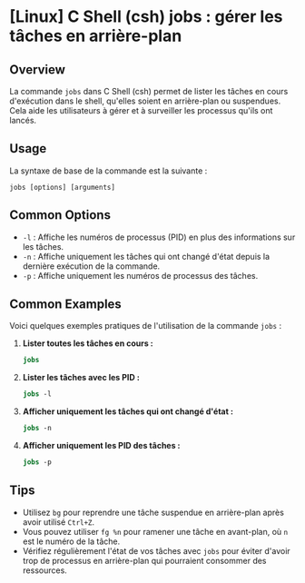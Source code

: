 # [Linux] C Shell (csh) jobs : gérer les tâches en arrière-plan

## Overview
La commande `jobs` dans C Shell (csh) permet de lister les tâches en cours d'exécution dans le shell, qu'elles soient en arrière-plan ou suspendues. Cela aide les utilisateurs à gérer et à surveiller les processus qu'ils ont lancés.

## Usage
La syntaxe de base de la commande est la suivante :

```
jobs [options] [arguments]
```

## Common Options
- `-l` : Affiche les numéros de processus (PID) en plus des informations sur les tâches.
- `-n` : Affiche uniquement les tâches qui ont changé d'état depuis la dernière exécution de la commande.
- `-p` : Affiche uniquement les numéros de processus des tâches.

## Common Examples
Voici quelques exemples pratiques de l'utilisation de la commande `jobs` :

1. **Lister toutes les tâches en cours :**
   ```csh
   jobs
   ```

2. **Lister les tâches avec les PID :**
   ```csh
   jobs -l
   ```

3. **Afficher uniquement les tâches qui ont changé d'état :**
   ```csh
   jobs -n
   ```

4. **Afficher uniquement les PID des tâches :**
   ```csh
   jobs -p
   ```

## Tips
- Utilisez `bg` pour reprendre une tâche suspendue en arrière-plan après avoir utilisé `Ctrl+Z`.
- Vous pouvez utiliser `fg %n` pour ramener une tâche en avant-plan, où `n` est le numéro de la tâche.
- Vérifiez régulièrement l'état de vos tâches avec `jobs` pour éviter d'avoir trop de processus en arrière-plan qui pourraient consommer des ressources.